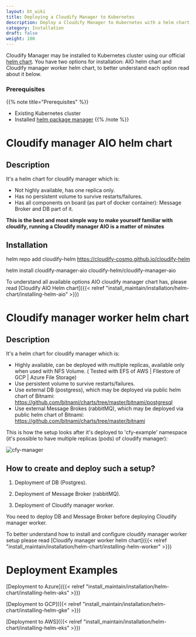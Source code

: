 ```yaml
---
layout: bt_wiki
title: Deploying a Cloudify Manager to Kubernetes
description: Deploy a Cloudify Manager to Kubernetes with a helm chart.
category: Installation
draft: false
weight: 100
---
```

Cloudify Manager may be installed to Kubernetes cluster using our official [helm chart](https://github.com/cloudify-cosmo/cloudify-helm).
You have two options for installation: AIO helm chart and Cloudify manager worker helm chart, to better understand each option read about it below.

### Prerequisites
{{% note title="Prerequisites" %}}
* Existing Kubernetes cluster
* Installed [helm package manager](https://helm.sh/)
{{% /note %}}

# Cloudify manager AIO helm chart

## Description

It's a helm chart for cloudify manager which is:

* Not highly available, has one replica only.
* Has no persistent volume to survive restarts/failures.
* Has all components on board (as part of docker container): Message Broker and DB part of it.

**This is the best and most simple way to make yourself familiar with cloudify, running a Cloudify manager AIO is a matter of minutes**

## Installation

helm repo add cloudify-helm https://cloudify-cosmo.github.io/cloudify-helm

helm install cloudify-manager-aio cloudify-helm/cloudify-manager-aio

To understand all available options AIO cloudify manager chart has, please read [Cloudify AIO Helm chart]({{< relref "install_maintain/installation/helm-chart/installing-helm-aio" >}})


# Cloudify manager worker helm chart

## Description
 
It's a helm chart for cloudify manager which is:

* Highly available, can be deployed with multiple replicas, available only when used with NFS Volume. ( Tested with EFS of AWS | FIlestore of GCP | Azure File Storage)
* Use persistent volume to survive restarts/failures.
* Use external DB (postgress), which may be deployed via public helm chart of Bitnami: https://github.com/bitnami/charts/tree/master/bitnami/postgresql
* Use external Message Brokes (rabbitMQ), which may be deployed via public helm chart of Bitnami: https://github.com/bitnami/charts/tree/master/bitnami

This is how the setup looks after it's deployed to 'cfy-example' namespace (it's possible to have multiple replicas (pods) of cloudify manager):

![cfy-manager](/images/helm/cfy-example.png)

## How to create and deploy such a setup?

1. Deployment of DB (Postgres).

2. Deployment of Message Broker (rabbitMQ).

3. Deployment of Cloudify manager worker.

You need to deploy DB and Message Broker before deploying Cloudify manager worker.


To better understand how to install and configure cloudify manager worker setup please read [Cloudify manager worker helm chart]({{< relref "install_maintain/installation/helm-chart/installing-helm-worker" >}})

# Deployment Examples

[Deployment to Azure]({{< relref "install_maintain/installation/helm-chart/installing-helm-aks" >}})

[Deployment to GCP]({{< relref "install_maintain/installation/helm-chart/installing-helm-gke" >}})

[Deployment to AWS]({{< relref "install_maintain/installation/helm-chart/installing-helm-eks" >}})